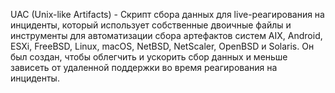 UAC (Unix-like Artifacts) - Скрипт сбора данных для live-реагирования на инциденты, который использует собственные двоичные файлы и инструменты для автоматизации сбора артефактов систем AIX, Android, ESXi, FreeBSD, Linux, macOS, NetBSD, NetScaler, OpenBSD и Solaris. Он был создан, чтобы облегчить и ускорить сбор данных и меньше зависеть от удаленной поддержки во время реагирования на инциденты.
